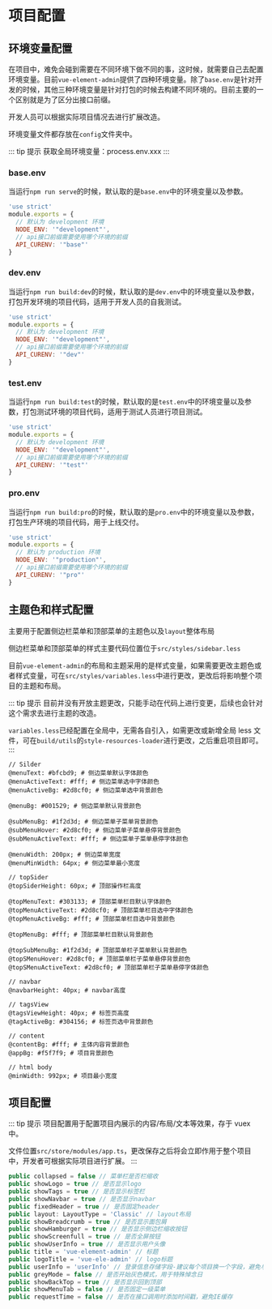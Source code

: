 # 项目配置

## 环境变量配置

在项目中，难免会碰到需要在不同环境下做不同的事，这时候，就需要自己去配置环境变量。目前`vue-element-admin`提供了四种环境变量。除了`base.env`是针对开发的时候，其他三种环境变量是针对打包的时候去构建不同环境的。目前主要的一个区别就是为了区分出接口前缀。

开发人员可以根据实际项目情况去进行扩展改造。

环境变量文件都存放在`config`文件夹中。

::: tip 提示
获取全局环境变量：process.env.xxx
:::

### base.env

当运行`npm run serve`的时候，默认取的是`base.env`中的环境变量以及参数。

```javascript
'use strict'
module.exports = {
  // 默认为 development 环境
  NODE_ENV: '"development"',
  // api接口前缀需要使用哪个环境的前缀
  API_CURENV: '"base"'
}
```

### dev.env

当运行`npm run build:dev`的时候，默认取的是`dev.env`中的环境变量以及参数，打包开发环境的项目代码，适用于开发人员的自我测试。

```javascript
'use strict'
module.exports = {
  // 默认为 development 环境
  NODE_ENV: '"development"',
  // api接口前缀需要使用哪个环境的前缀
  API_CURENV: '"dev"'
}
```

### test.env

当运行`npm run build:test`的时候，默认取的是`test.env`中的环境变量以及参数，打包测试环境的项目代码，适用于测试人员进行项目测试。

```javascript
'use strict'
module.exports = {
  // 默认为 development 环境
  NODE_ENV: '"development"',
  // api接口前缀需要使用哪个环境的前缀
  API_CURENV: '"test"'
}
```

### pro.env

当运行`npm run build:pro`的时候，默认取的是`pro.env`中的环境变量以及参数，打包生产环境的项目代码，用于上线交付。

```javascript
'use strict'
module.exports = {
  // 默认为 production 环境
  NODE_ENV: '"production"',
  // api接口前缀需要使用哪个环境的前缀
  API_CURENV: '"pro"'
}
```

## 主题色和样式配置

主要用于配置侧边栏菜单和顶部菜单的主题色以及`layout`整体布局

侧边栏菜单和顶部菜单的样式主要代码位置位于`src/styles/sidebar.less`

目前`vue-element-admin`的布局和主题采用的是样式变量，如果需要更改主题色或者样式变量，可在`src/styles/variables.less`中进行更改，更改后将影响整个项目的主题和布局。

::: tip 提示
目前并没有开放主题更改，只能手动在代码上进行变更，后续也会针对这个需求去进行主题的改造。

`variables.less`已经配置在全局中，无需各自引入，如需更改或新增全局 less 文件，可在`build/utils`的`style-resources-loader`进行更改，之后重启项目即可。
:::

```less
// Silder
@menuText: #bfcbd9; # 侧边菜单默认字体颜色
@menuActiveText: #fff; # 侧边菜单选中字体颜色
@menuActiveBg: #2d8cf0; # 侧边菜单选中背景颜色

@menuBg: #001529; # 侧边菜单默认背景颜色

@subMenuBg: #1f2d3d; # 侧边菜单子菜单背景颜色
@subMenuHover: #2d8cf0; # 侧边菜单子菜单悬停背景颜色
@subMenuActiveText: #fff; # 侧边菜单子菜单悬停字体颜色

@menuWidth: 200px; # 侧边菜单宽度
@menuMinWidth: 64px; # 侧边菜单最小宽度

// topSider
@topSiderHeight: 60px; # 顶部操作栏高度

@topMenuText: #303133; # 顶部菜单栏目默认字体颜色
@topMenuActiveText: #2d8cf0; # 顶部菜单栏目选中字体颜色
@topMenuActiveBg: #fff; # 顶部菜单栏目选中背景颜色

@topMenuBg: #fff; # 顶部菜单栏目默认背景颜色

@topSubMenuBg: #1f2d3d; # 顶部菜单栏子菜单默认背景颜色
@topSMenuHover: #2d8cf0; # 顶部菜单栏子菜单悬停背景颜色
@topSMenuActiveText: #2d8cf0; # 顶部菜单栏子菜单悬停字体颜色

// navbar
@navbarHeight: 40px; # navbar高度

// tagsView
@tagsViewHeight: 40px; # 标签页高度
@tagActiveBg: #304156; # 标签页选中背景颜色

// content
@contentBg: #fff; # 主体内容背景颜色
@appBg: #f5f7f9; # 项目背景颜色

// html body
@minWidth: 992px; # 项目最小宽度

```

## 项目配置

::: tip 提示
项目配置用于配置项目内展示的内容/布局/文本等效果，存于 vuex 中。

文件位置`src/store/modules/app.ts`，更改保存之后将会立即作用于整个项目中，开发者可根据实际项目进行扩展。
:::

```javaScript
public collapsed = false // 菜单栏是否栏缩收
public showLogo = true // 是否显示logo
public showTags = true // 是否显示标签栏
public showNavbar = true // 是否显示navbar
public fixedHeader = true // 是否固定header
public layout: LayoutType = 'Classic' // layout布局
public showBreadcrumb = true // 是否显示面包屑
public showHamburger = true // 是否显示侧边栏缩收按钮
public showScreenfull = true // 是否全屏按钮
public showUserInfo = true // 是否显示用户头像
public title = 'vue-element-admin' // 标题
public logoTitle = 'vue-ele-admin' // logo标题
public userInfo = 'userInfo' // 登录信息存储字段-建议每个项目换一个字段，避免与其他项目冲突
public greyMode = false // 是否开始灰色模式，用于特殊悼念日
public showBackTop = true // 是否显示回到顶部
public showMenuTab = false // 是否固定一级菜单
public requestTime = false // 是否在接口调用时添加时间戳，避免IE缓存
```
